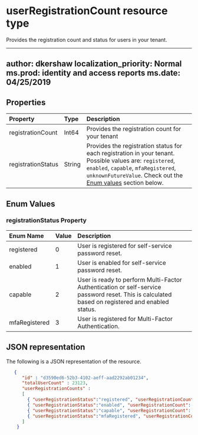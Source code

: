 # userRegistrationCount resource type
Provides the registration count and status for users in your tenant.

---
author: dkershaw
localization_priority: Normal
ms.prod: identity and access reports
ms.date: 04/25/2019
---


## Properties
| Property     | Type        | Description |
|:-------------|:------------|:------------|
|registrationCount|Int64| Provides the registration count for your tenant|
|registrationStatus|String|Provides the registration status for each registration in your tenant. Possible values are: `registered`, `enabled`, `capable`, `mfaRegistered`, `unknownFutureValue`. Check out the [Enum values](#Enum-values-Details) section below.|

## Enum Values 

### registrationStatus Property
| Enum Name | Value | Description|
| :---------|:-------|:----------|
registered|	0| User is registered for self-service password reset.|
enabled|	1	| User is enabled for self-service password reset. |
capable|	2	| User is ready to perform Multi-Factor Authentication or self-service password reset. This is calculated based on registered and enabled status.|
mfaRegistered|	3	| User is registered for Multi-Factor Authentication.|




## JSON representation

The following is a JSON representation of the resource.

<!-- {
  "blockType": "resource",
  "optionalProperties": [

  ],
  "@odata.type": "microsoft.graph.userRegistrationCount"
}-->

```json
   {
      "id" : "d3590ed6-52b3-4102-aeff-aad2292ab01234",
      "totalUserCount" : 23123,
      "userRegistrationCounts" :
      [
        { "userRegistrationStatus":"registered", "userRegistrationCount": 23423 },
        { "userRegistrationStatus":"enabled", "userRegistrationCount": 4234 },
        { "userRegistrationStatus":"capable", "userRegistrationCount": 323 },
        { "userRegistrationStatus":"mfaRegistered", "userRegistrationCount": 33 },
      ]
    }
```

<!-- uuid: 8fcb5dbc-d5aa-4681-8e31-b001d5168d79
2015-10-25 14:57:30 UTC -->
<!-- {
  "type": "#page.annotation",
  "description": "userRegistrationCount resource",
  "keywords": "",
  "section": "documentation",
  "tocPath": ""
}-->
